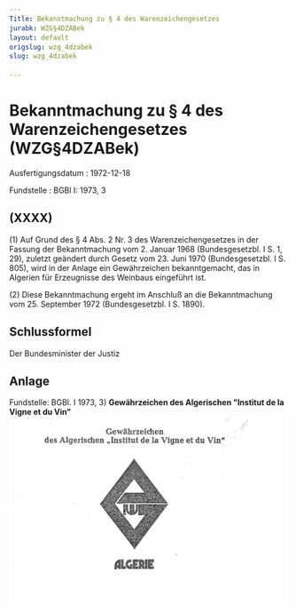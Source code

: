 ```yaml
---
Title: Bekanntmachung zu § 4 des Warenzeichengesetzes
jurabk: WZG§4DZABek
layout: default
origslug: wzg_4dzabek
slug: wzg_4dzabek

---
```


# Bekanntmachung zu § 4 des Warenzeichengesetzes (WZG§4DZABek)

Ausfertigungsdatum
:   1972-12-18

Fundstelle
:   BGBl I: 1973, 3



## (XXXX)

(1) Auf Grund des § 4 Abs. 2 Nr. 3 des Warenzeichengesetzes in der Fassung der Bekanntmachung vom 2. Januar 1968 (Bundesgesetzbl. I S. 1, 29), zuletzt geändert durch Gesetz vom 23. Juni 1970 (Bundesgesetzbl. I S. 805), wird in der Anlage ein Gewährzeichen bekanntgemacht, das in Algerien für Erzeugnisse des Weinbaus eingeführt ist.

(2) Diese Bekanntmachung ergeht im Anschluß an die Bekanntmachung vom 25. September 1972 (Bundesgesetzbl. I S. 1890).


## Schlussformel

Der Bundesminister der Justiz


## Anlage

Fundstelle: BGBl. I 1973, 3)
**Gewährzeichen des Algerischen "Institut de la Vigne et du Vin"**
![bgbl1_1973_j0003_0010.jpg](bgbl1_1973_j0003_0010.jpg)
